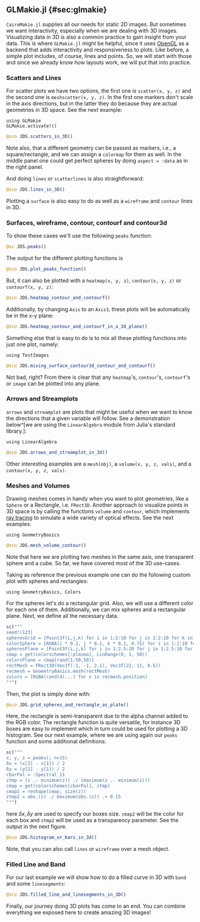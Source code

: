 ## GLMakie.jl {#sec:glmakie}

`CairoMakie.jl` supplies all our needs for static 2D images.
But sometimes we want interactivity, especially when we are dealing with 3D images.
Visualizing data in 3D is also a common practice to gain insight from your data.
This is where `GLMakie.jl` might be helpful, since it uses [OpenGL](http://www.opengl.org/) as a backend that adds interactivity and responsiveness to plots.
Like before, a simple plot includes, of course, lines and points. So, we will start with those and since we already know how layouts work, we will put that into practice.

### Scatters and Lines

For scatter plots we have two options, the first one is `scatter(x, y, z)` and the second one is `meshscatter(x, y, z)`.
In the first one markers don't scale in the axis directions, but in the latter they do because they are actual geometries in 3D space.
See the next example:

```
using GLMakie
GLMakie.activate!()
```

```jl
@sco JDS.scatters_in_3D()
```

Note also, that a different geometry can be passed as markers, i.e., a square/rectangle, and we can assign a `colormap` for them as well.
In the middle panel one could get perfect spheres by doing `aspect = :data` as in the right panel.

And doing `lines` or `scatterlines` is also straightforward:

```jl
@sco JDS.lines_in_3D()
```

Plotting a `surface` is also easy to do as well as a `wireframe` and `contour` lines in 3D.

### Surfaces, wireframe, contour, contourf and contour3d

To show these cases we'll use the following `peaks` function:

```jl
@sc JDS.peaks()
```

The output for the different plotting functions is

```jl
@sco JDS.plot_peaks_function()
```

But, it can also be plotted with a `heatmap(x, y, z)`, `contour(x, y, z)` or `contourf(x, y, z)`:

```jl
@sco JDS.heatmap_contour_and_contourf()
```

Additionally, by changing `Axis` to an `Axis3`, these plots will be automatically be in the x-y plane:

```jl
@sco JDS.heatmap_contour_and_contourf_in_a_3d_plane()
```

Something else that is easy to do is to mix all these plotting functions into just one plot, namely:

```
using TestImages
```

```jl
@sco JDS.mixing_surface_contour3d_contour_and_contourf()
```

Not bad, right? From there is clear that  any `heatmap`'s, `contour`'s, `contourf`'s or `image` can be plotted into any plane.

### Arrows and Streamplots

`arrows` and `streamplot` are plots that might be useful when we want to know the directions that a given variable will follow.
See a demonstration below^[we are using the `LinearAlgebra` module from Julia's standard library.]:

```
using LinearAlgebra
```

```jl
@sco JDS.arrows_and_streamplot_in_3d()
```

Other interesting examples are a `mesh(obj)`, a `volume(x, y, z, vals)`, and a `contour(x, y, z, vals)`.

### Meshes and Volumes

Drawing meshes comes in handy when you want to plot geometries, like a `Sphere` or a Rectangle, i.e. `FRect3D`.
Another approach to visualize points in 3D space is by calling the functions `volume` and `contour`, which implements [ray tracing](https://en.wikipedia.org/wiki/Ray_tracing_(graphics)) to simulate a wide variety of optical effects.
See the next examples:

```
using GeometryBasics
```

```jl
@sco JDS.mesh_volume_contour()
```

Note that here we are plotting two meshes in the same axis, one transparent sphere and a cube.
So far, we have covered most of the 3D use-cases.

Taking as reference the previous example one can do the following custom plot with spheres and rectangles:

```
using GeometryBasics, Colors
```

For the spheres let's do a rectangular grid. Also, we will use a different color for each one of them.
Additionally, we can mix spheres and a rectangular plane. Next, we define all the necessary data.

```jl
sc("""
seed!(123)
spheresGrid = [Point3f(i,j,k) for i in 1:2:10 for j in 1:2:10 for k in 1:2:10]
colorSphere = [RGBA(i * 0.1, j * 0.1, k * 0.1, 0.75) for i in 1:2:10 for j in 1:2:10 for k in 1:2:10]
spheresPlane = [Point3f(i,j,k) for i in 1:2.5:20 for j in 1:2.5:10 for k in 1:2.5:4]
cmap = get(colorschemes[:plasma], LinRange(0, 1, 50))
colorsPlane = cmap[rand(1:50,50)]
rectMesh = FRect3D(Vec3f(-1, -1, 2.1), Vec3f(22, 11, 0.5))
recmesh = GeometryBasics.mesh(rectMesh)
colors = [RGBA(rand(4)...) for v in recmesh.position]
""")
```

Then, the plot is simply done with:

```jl
@sco JDS.grid_spheres_and_rectangle_as_plate()
```

Here, the rectangle is semi-transparent due to the alpha channel added to the RGB color.
The rectangle function is quite versatile, for instance 3D boxes are easy to implement which in turn could be used for plotting a 3D histogram.
See our next example, where we are using again our `peaks` function and some additional definitions:

```jl
sc("""
x, y, z = peaks(; n=15)
δx = (x[2] - x[1]) / 2
δy = (y[2] - y[1]) / 2
cbarPal = :Spectral_11
ztmp = (z .- minimum(z)) ./ (maximum(z .- minimum(z)))
cmap = get(colorschemes[cbarPal], ztmp)
cmap2 = reshape(cmap, size(z))
ztmp2 = abs.(z) ./ maximum(abs.(z)) .+ 0.15
""")
```

here $\delta x, \delta y$ are used to specify our boxes size. `cmap2` will be the color for each box and `ztmp2` will be used as a transparency parameter. See the output in the next figure.

```jl
@sco JDS.histogram_or_bars_in_3d()
```

Note, that you can also call `lines` or `wireframe` over a mesh object.

### Filled Line and Band

For our last example we will show how to do a filled curve in 3D with `band` and some `linesegments`:

```jl
@sco JDS.filled_line_and_linesegments_in_3D()
```

Finally, our journey doing 3D plots has come to an end.
You can combine everything we exposed here to create amazing 3D images!
